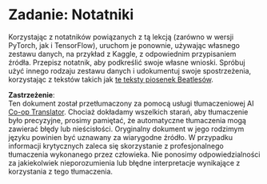 <!--
CO_OP_TRANSLATOR_METADATA:
{
  "original_hash": "bc690ecf68b38d311cc9e12f3144a28c",
  "translation_date": "2025-08-24T10:14:12+00:00",
  "source_file": "lessons/5-NLP/14-Embeddings/assignment.md",
  "language_code": "pl"
}
-->
# Zadanie: Notatniki

Korzystając z notatników powiązanych z tą lekcją (zarówno w wersji PyTorch, jak i TensorFlow), uruchom je ponownie, używając własnego zestawu danych, na przykład z Kaggle, z odpowiednim przypisaniem źródła. Przepisz notatnik, aby podkreślić swoje własne wnioski. Spróbuj użyć innego rodzaju zestawu danych i udokumentuj swoje spostrzeżenia, korzystając z tekstów takich jak [te teksty piosenek Beatlesów](https://www.kaggle.com/datasets/jenlooper/beatles-lyrics).

**Zastrzeżenie**:  
Ten dokument został przetłumaczony za pomocą usługi tłumaczeniowej AI [Co-op Translator](https://github.com/Azure/co-op-translator). Chociaż dokładamy wszelkich starań, aby tłumaczenie było precyzyjne, prosimy pamiętać, że automatyczne tłumaczenia mogą zawierać błędy lub nieścisłości. Oryginalny dokument w jego rodzimym języku powinien być uznawany za wiarygodne źródło. W przypadku informacji krytycznych zaleca się skorzystanie z profesjonalnego tłumaczenia wykonanego przez człowieka. Nie ponosimy odpowiedzialności za jakiekolwiek nieporozumienia lub błędne interpretacje wynikające z korzystania z tego tłumaczenia.